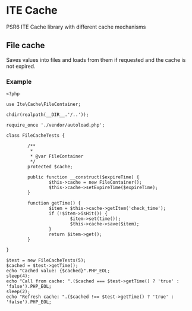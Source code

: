 # ITE Cache
PSR6 ITE Cache library with different cache mechanisms

## File cache
Saves values into files and loads from them if requested and the cache is not
expired.

### Example
    <?php

    use Ite\Cache\FileContainer;

    chdir(realpath(__DIR__.'/..'));

    require_once './vendor/autoload.php';

    class FileCacheTests {

            /**
             *
             * @var FileContainer
             */
            protected $cache;

            public function __construct($expireTime) {
                    $this->cache = new FileContainer();
                    $this->cache->setExpireTime($expireTime);
            }

            function getTime() {
                    $item = $this->cache->getItem('check_time');
                    if (!$item->isHit()) {
                            $item->set(time());
                            $this->cache->save($item);
                    }
                    return $item->get();
            }

    }

    $test = new FileCacheTests(5);
    $cached = $test->getTime();
    echo "Cached value: {$cached}".PHP_EOL;
    sleep(4);
    echo "Call from cache: ".($cached === $test->getTime() ? 'true' : 'false').PHP_EOL;
    sleep(2);
    echo "Refresh cache: ".($cached !== $test->getTime() ? 'true' : 'false').PHP_EOL;